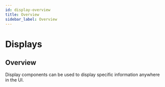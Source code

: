```yaml
---
id: display-overview
title: Overview
sidebar_label: Overview
---
```


# Displays

## Overview

Display components can be used to display specific information anywhere in the UI.
